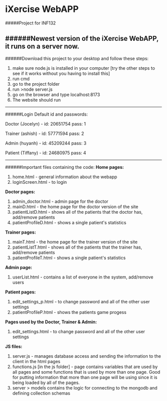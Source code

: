 # iXercise WebAPP
#####Project for INF132

######Newest version of the iXercise WebAPP, it runs on a server now.
---
######Download this project to your desktop and follow these steps:

1. make sure node.js is installed in your computer [try the other steps to see if it works without you having to install this]
2. run cmd
3. go to the project folder
4. run >node server.js
5. go on the browser and type localhost:8173
6. The website should run

---
######Login Default id and passwords: 

Doctor (Jocelyn) - 
id: 20651754
pass: 1

Trainer (ashish) - 
id: 57771594
pass: 2
 
Admin (huyanh) - 
id: 45209244
pass: 3

Patient (Tiffany) - 
id: 24680975
pass: 4

---
######Important files containing the code: 
**Home pages:**

1. home.html - general information about the webapp
2. loginScreen.html - to login

**Doctor pages:**

1. admin_doctor.html - admin page for the doctor
2. mainD.html - the home page for the doctor version of the site
3. patientListD.html - shows all of the patients that the doctor has, add/remove patients
4. patientProfileD.html - shows a single patient's statistics 

**Trainer pages:**

1. mainT.html - the home page for the trainer version of the site 
2. patientListT.html - shows all of the patients that the trainer has, add/remove patients
3. patientProfileT.html - shows a single patient's statistics 

**Admin page:**

1. userList.html - contains a list of everyone in the system, add/remove users

**Patient pages:**

1. edit_settings_p.html - to change password and all of the other user settings
2. patientProfileP.html - shows the patients game progess 

**Pages used by the Doctor, Trainer & Admin:**

1. edit_settings.html - to change password and all of the other user settings

**JS files:**

1. server.js - manages database access and sending the information to the client in the html pages
2. functions.js [in the js folder] - page contains variables that are used by all pages and some functions that is used by more than one page. Good for putting information that more than one page will be using since it is being loaded by all of the pages.
3. server > models contains the logic for connecting to the mongodb and defining collection schemas
